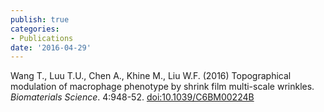 ```yaml
---
publish: true
categories:
- Publications
date: '2016-04-29'
---
```


Wang T., Luu T.U., Chen A., Khine M., Liu W.F.  (2016) Topographical modulation of macrophage phenotype by shrink film multi-scale wrinkles. _Biomaterials Science_. 4:948-52. [doi:10.1039/C6BM00224B](https://dx.doi.org/10.1039/C6BM00224B)

